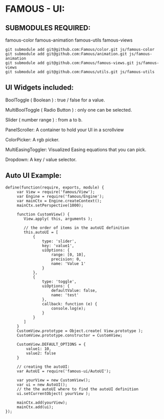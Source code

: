 FAMOUS - UI:
================================================================

SUBMODULES REQUIRED:
----------------------------------------------------------------

famous-color
famous-animation
famous-utils
famous-views

```
git submodule add git@github.com:Famous/color.git js/famous-color
git submodule add git@github.com:Famous/animation.git js/famous-animation
git submodule add git@github.com:Famous/famous-views.git js/famous-views
git submodule add git@github.com:Famous/utils.git js/famous-utils
```

UI Widgets included:
----------------------------------------------------------------

BoolToggle ( Boolean ) : true / false for a value.

MultiBoolToggle ( Radio Button ) : only one can be selected.

Slider ( number range ) : from a to b.

PanelScroller: A container to hold your UI in a scrollview

ColorPicker: A rgb picker.

MultiEasingToggler:
    Visualized Easing equations that you can pick.

Dropdown: 
    A key / value selector.

Auto UI Example:
----------------------------------------------------------------
```
define(function(require, exports, module) {
     var View = require('famous/View');
     var Engine = require('famous/Engine');
     var mainCtx = Engine.createContext();
     mainCtx.setPerspective(1000);
     
     function CustomView() {
        View.apply( this, arguments );
     
        // the order of items in the autoUI definition 
        this.autoUI = [
            {
                type: 'slider', 
                key: 'value1',
                uiOptions: { 
                    range: [0, 10],
                    precision: 0,
                    name: 'Value 1'
                }
            },
            {
                type: 'toggle', 
                uiOptions: { 
                    defaultValue: false,
                    name: 'test'
                },
                callback: function (e) { 
                    console.log(e);
                }
            }
        ]
     }
     CustomView.prototype = Object.create( View.prototype );
     CustomView.prototype.constructor = CustomView;
     
     CustomView.DEFAULT_OPTIONS = { 
         value1: 10,
         value2: false
     }
     
     // creating the autoUI:
     var AutoUI = require('famous-ui/AutoUI');
     
     var yourView = new CustomView();
     var ui = new AutoUI();
     // the the autoUI where to find the autoUI definition
     ui.setCurrentObject( yourView );
     
     mainCtx.add(yourView);
     mainCtx.add(ui);
});
```
